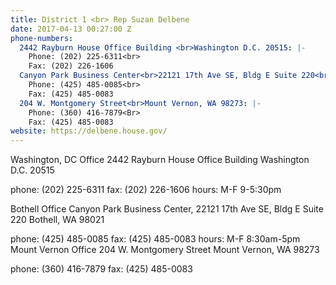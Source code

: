 ```yaml
---
title: District 1 <br> Rep Suzan Delbene
date: 2017-04-13 00:27:00 Z
phone-numbers:
  2442 Rayburn House Office Building <br>Washington D.C. 20515: |-
    Phone: (202) 225-6311<br>
    Fax: (202) 226-1606
  Canyon Park Business Center<br>22121 17th Ave SE, Bldg E Suite 220<br>Bothell, WA 98021: |-
    Phone: (425) 485-0085<br>
    Fax: (425) 485-0083
  204 W. Montgomery Street<br>Mount Vernon, WA 98273: |-
    Phone: (360) 416-7879<Br>
    Fax: (425) 485-0083
website: https://delbene.house.gov/
---
```



Washington, DC Office
2442 Rayburn House Office Building
Washington D.C. 20515

phone: (202) 225-6311
fax: (202) 226-1606
hours: M-F 9-5:30pm

Bothell Office
Canyon Park Business Center, 22121 17th Ave SE, Bldg E
Suite 220
Bothell, WA 98021

phone: (425) 485-0085
fax: (425) 485-0083
hours: M-F 8:30am-5pm
Mount Vernon Office
204 W. Montgomery Street
Mount Vernon, WA 98273

phone: (360) 416-7879
fax: (425) 485-0083
 

